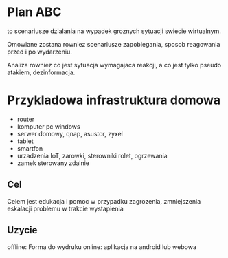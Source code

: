 # Plan ABC

to scenariusze dzialania na wypadek groznych sytuacji swiecie wirtualnym.

Omowiane zostana rowniez scenariusze zapobiegania, sposob reagowania przed i po wydarzeniu.

Analiza rowniez co jest sytuacja wymagajaca reakcji, a co jest tylko pseudo atakiem, dezinformacja.

# Przykladowa infrastruktura domowa
+ router
+ komputer pc windows
+ serwer domowy, qnap, asustor, zyxel
+ tablet
+ smartfon
+ urzadzenia IoT, zarowki, sterowniki rolet, ogrzewania
+ zamek sterowany zdalnie


## Cel
Celem jest edukacja i pomoc w przypadku zagrozenia, zmniejszenia eskalacji problemu w trakcie wystapienia

## Uzycie
offline: Forma do wydruku
online: aplikacja na android lub webowa



